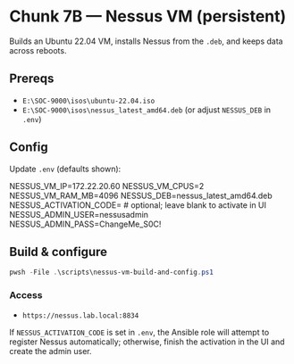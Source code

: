 # Chunk 7B — Nessus VM (persistent)

Builds an Ubuntu 22.04 VM, installs Nessus from the `.deb`, and keeps data across reboots.

## Prereqs
- `E:\SOC-9000\isos\ubuntu-22.04.iso`
- `E:\SOC-9000\isos\nessus_latest_amd64.deb`  (or adjust `NESSUS_DEB` in `.env`)

## Config
Update `.env` (defaults shown):

NESSUS_VM_IP=172.22.20.60
NESSUS_VM_CPUS=2
NESSUS_VM_RAM_MB=4096
NESSUS_DEB=nessus_latest_amd64.deb
NESSUS_ACTIVATION_CODE= # optional; leave blank to activate in UI
NESSUS_ADMIN_USER=nessusadmin
NESSUS_ADMIN_PASS=ChangeMe_S0C!

## Build & configure
```powershell
pwsh -File .\scripts\nessus-vm-build-and-config.ps1
```

### Access

- `https://nessus.lab.local:8834`

If `NESSUS_ACTIVATION_CODE` is set in `.env`, the Ansible role will attempt to register Nessus automatically; otherwise, finish the activation in the UI and create the admin user.

